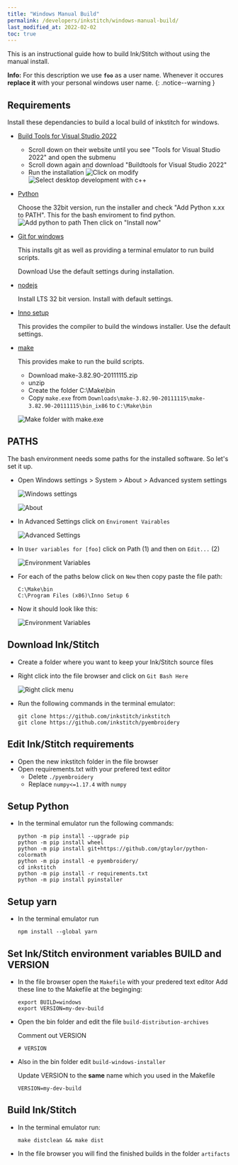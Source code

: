 ```yaml
---
title: "Windows Manual Build"
permalink: /developers/inkstitch/windows-manual-build/
last_modified_at: 2022-02-02
toc: true
---
```

This is an instructional guide how to build Ink/Stitch without using the manual install.

**Info:** For this description we use **`foo`** as a user name. Whenever it occures **replace it** with your personal windows user name.
{: .notice--warning }

## Requirements

Install these dependancies to build a local build of inkstitch for windows.

* [Build Tools for Visual Studio 2022](https://visualstudio.microsoft.com/de/downloads/)
  * Scroll down on their website until you see "Tools for Visual Studio 2022" and open the submenu
  * Scroll down again and download "Buildtools for Visual Studio 2022"
  * Run the installation
    ![Click on modify](/assets/images/developers/windows-manual-build/build-tools-modify.png)
    ![Select desktop development with c++](/assets/images/developers/windows-manual-build/windows_build-tools.png)
* [Python](https://www.python.org/downloads/release/python-398/)

  Choose the 32bit version, run the installer and check "Add Python x.xx to PATH".
  This for the bash enviroment to find python.
  ![Add python to path](/assets/images/developers/windows-manual-build/Python.png)
  Then click on "Install now"
* [Git for windows](https://gitforwindows.org/)

  This installs git as well as providing a terminal emulator to run build scripts.

  Download 
  Use the default settings during installation.
* [nodejs](https://nodejs.org/en/download/)

  Install LTS 32 bit version. Install with default settings.

* [Inno setup](https://jrsoftware.org/isdl.php)

  This provides the compiler to build the windows installer.
  Use the default settings.
* [make](https://sourceforge.net/projects/mingw-w64/files/External%20binary%20packages%20%28Win64%20hosted%29/make/)

  This provides make to run the build scripts.
  * Download make-3.82.90-20111115.zip
  * unzip
  * Create the folder C:\Make\bin
  * Copy `make.exe` from `Downloads\make-3.82.90-20111115\make-3.82.90-20111115\bin_ix86` to `C:\Make\bin`

  ![Make folder with make.exe](/assets/images/developers/windows-manual-build/make-path.png)

## PATHS

The bash environment needs some paths for the installed software. So let's set it up.

* Open Windows settings > System > About > Advanced system settings 

  ![Windows settings](/assets/images/developers/windows-manual-build/WindowsSystem.png)

  ![About](/assets/images/developers/windows-manual-build/PATH1.png)

* In Advanced Settings click on `Enviroment Vairables`

  ![Advanced Settings](/assets/images/developers/windows-manual-build/PATH2.png)

* In `User variables for [foo]` click on Path (1) and then on `Edit...` (2)

  ![Environment Variables](/assets/images/developers/windows-manual-build/PATH3.png)

* For each of the paths below click on `New` then copy paste the file path:

  ```
  C:\Make\bin
  C:\Program Files (x86)\Inno Setup 6
  ```
* Now it should look like this:

  ![Environment Variables](/assets/images/developers/windows-manual-build/Final-paths.png)

## Download Ink/Stitch

* Create a folder where you want to keep your Ink/Stitch source files
* Right click into the file browser and click on `Git Bash Here`

  ![Right click menu](/assets/images/developers/windows-manual-build/GIT.png)
* Run the following commands in the terminal emulator:

  ```
  git clone https://github.com/inkstitch/inkstitch
  git clone https://github.com/inkstitch/pyembroidery
  ```

## Edit Ink/Stitch requirements

* Open the new inkstitch folder in the file browser
* Open requirements.txt with your prefered text editor
  * Delete `./pyembroidery`
  * Replace `numpy<=1.17.4` with `numpy`

## Setup Python

* In the terminal emulator run the following commands:

  ```
  python -m pip install --upgrade pip
  python -m pip install wheel
  python -m pip install git+https://github.com/gtaylor/python-colormath
  python -m pip install -e pyembroidery/
  cd inkstitch
  python -m pip install -r requirements.txt
  python -m pip install pyinstaller
  ```

## Setup yarn

* In the terminal emulator run

  ```
  npm install --global yarn
  ```

## Set Ink/Stitch environment variables BUILD and VERSION

* In the file browser open the `Makefile` with your predered text editor
  Add these line to the Makefile at the beginging:

  ```
  export BUILD=windows
  export VERSION=my-dev-build
  ```

* Open the bin folder and edit the file `build-distribution-archives`

  Comment out VERSION

  ```
  # VERSION
  ```

* Also in the bin folder edit `build-windows-installer`

  Update VERSION to the **same** name which you used in the Makefile

  ```
  VERSION=my-dev-build
  ```

## Build Ink/Stitch

* In the terminal emulator run:

  ```
  make distclean && make dist
  ```

* In the file browser you will find the finished builds in the folder `artifacts`
